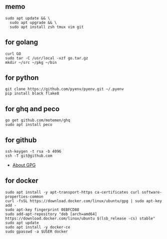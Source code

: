 ## memo
```
sudo apt update && \
  sudo apt upgrade && \
  sudo apt install zsh tmux vim git
```

## for golang
```
curl GO
sudo tar -C /usr/local -xzf go.tar.gz
mkdir ~/src ~/pkg ~/bin
```

## for python
```
git clone https://github.com/pyenv/pyenv.git ~/.pyenv
pip install black flake8
```

## for ghq and peco
```
go get github.com/motemen/ghq
sudo apt install peco
```

## for github
```
ssh-keygen -t rsa -b 4096
ssh -T git@github.com
```
- [About GPG](https://help.github.com/en/github/authenticating-to-github/generating-a-new-gpg-key)

## for docker
```
sudo apt install -y apt-transport-https ca-certificates curl software-properties-common
curl -fsSL https://download.docker.com/linux/ubuntu/gpg | sudo apt-key add -
sudo apt-key fingerprint 0EBFCD88
sudo add-apt-repository "deb [arch=amd64] https://download.docker.com/linux/ubuntu $(lsb_release -cs) stable"
sudo apt update
sudo apt install -y docker-ce
sudo gpasswd -a $USER docker
```
